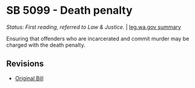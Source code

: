# SB 5099 - Death penalty
*Status: First reading, referred to Law & Justice.* | [leg.wa.gov summary](https://app.leg.wa.gov/billsummary?BillNumber=5099&Year=2021)

Ensuring that offenders who are incarcerated and commit murder may be charged with the death penalty.

## Revisions
* [Original Bill](1/)